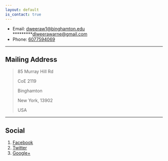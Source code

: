 ```yaml
---
layout: default
is_contact: true
---
```


* Email: [dweeraw1@binghamton.edu](mailto:dweeraw1@binghamton.edu)  
*********[dlweerawarne@gmail.com](mailto:dlweerawarne@gmail.com) 
* Phone: [6077594069](tel:6077594069)

---

## Mailing Address

> 85 Murray Hill Rd
>
> CoE 2119
>
> Binghamton 
>
> New York, 13902
>
> USA

---

## Social

1. [Facebook](#)
2. [Twitter](#)
3. [Google+](#)
